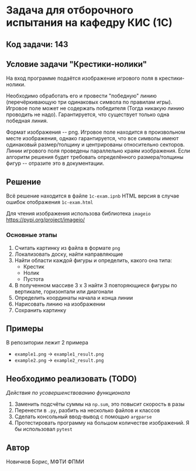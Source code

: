 # Задача для отборочного испытания на кафедру КИС (1С)

## Код задачи: 143

## Условие задачи "Крестики-нолики"


На вход программе подаётся изображение игрового поля в крестики-нолики.

Необходимо обработать его и провести "победную" линию (перечёркивающую три одинаковых символа по правилам игры). Игровое поле может не содержать победителя (Тогда никакую линию проводить не надо). Гарантируется, что существует только одна победная линия. 

Формат изображения -- png. Игровое поле находится в произвольном месте изображения, однако гарантируется, что все символы имеют одинаковый размер/толщину и центрированы относительно секторов. Линии игрового поля проведены параллельно краям изображения. Если алгоритм решения будет требовать определённого размера/толщины фигур -- отразите это в документации.



## Решение
Всё решение находится в файле `1c-exam.ipnb`
HTML версия в случае ошибок отображения `1c-exam.html`

Для чтения изображения использова библиотека `imageio`
https://pypi.org/project/imageio/

### Основные этапы
1. Считать картинку из файла в формате `png`
2. Локализовать доску, найти направляющие
3. Найти области каждой фигуры и определить, какого она типа:
    - Крестик
    - Нолик
    - Пустота
4. В полученном массиве 3 x 3 найти 3 повторяющиеся фигуры по вертикале,
горизонтали или диагонали
3. Определить координаты начала и конца линии
4. Нарисовать линию на изображении
5. Сохранить картинку

## Примеры
В репозитории лежит 2 примера
- `example1.png` -> `example1_result.png`
- `example2.png` -> `example2_result.png`


## Необходимо реализовать (TODO)
*Действия по усовершенствованию функционала*
1. Заменить подсчёты суммы на `np.sum`, это повысит скорость в разы
2. Перенести в `.py`, разбить на несколько файлов и классов
3. Сделать консольный ввод-вывод с помощью `argparse`
4. Протестировать программу на большом количестве изображений. 
Я бы использовал `pytest`

## Автор
Новичков Борис, МФТИ ФПМИ
